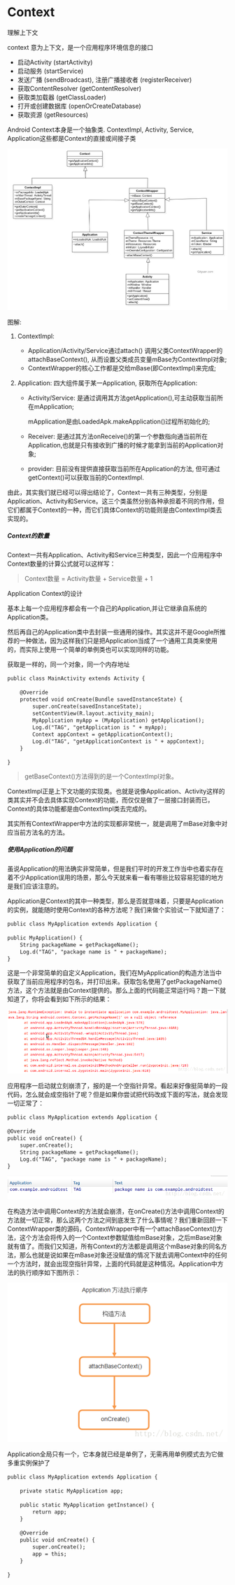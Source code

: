 # Context

理解上下文

context 意为上下文，是一个应用程序环境信息的接口

- 启动Activity (startActivity)
- 启动服务 (startService)
- 发送广播 (sendBroadcast), 注册广播接收者 (registerReceiver)
- 获取ContentResolver (getContentResolver)
- 获取类加载器 (getClassLoader)
- 打开或创建数据库 (openOrCreateDatabase)
- 获取资源 (getResources)

 Android Context本身是一个抽象类. ContextImpl, Activity, Service, Application这些都是Context的直接或间接子类

![](pic/微信截图_20210922153112.png)

图解:

1. ContextImpl:

   - Application/Activity/Service通过attach() 调用父类ContextWrapper的attachBaseContext(), 从而设置父类成员变量mBase为ContextImpl对象;
   - ContextWrapper的核心工作都是交给mBase(即ContextImpl)来完成;

2. Application: 四大组件属于某一Application, 获取所在Application:

   - Activity/Service: 是通过调用其方法getApplication(),可主动获取当前所在mApplication;

     mApplication是由LoadedApk.makeApplication()过程所初始化的;

   - Receiver: 是通过其方法onReceive()的第一个参数指向通当前所在Application,也就是只有接收到广播的时候才能拿到当前的Application对象;

   - provider: 目前没有提供直接获取当前所在Application的方法, 但可通过getContext()可以获取当前的ContextImpl.



由此，其实我们就已经可以得出结论了，Context一共有三种类型，分别是Application、Activity和Service。这三个类虽然分别各种承担着不同的作用，但它们都属于Context的一种，而它们具体Context的功能则是由ContextImpl类去实现的。



##### Context的数量

Context一共有Application、Activity和Service三种类型，因此一个应用程序中Context数量的计算公式就可以这样写：

> Context数量 = Activity数量 + Service数量 + 1



Application Context的设计

基本上每一个应用程序都会有一个自己的Application,并让它继承自系统的Application类。

然后再自己的Application类中去封装一些通用的操作。其实这并不是Google所推荐的一种做法，因为这样我们只是把Application当成了一个通用工具类来使用的，而实际上使用一个简单的单例类也可以实现同样的功能。



获取是一样的，同一个对象，同一个内存地址

```
public class MainActivity extends Activity {
	
	@Override
	protected void onCreate(Bundle savedInstanceState) {
		super.onCreate(savedInstanceState);
		setContentView(R.layout.activity_main);
		MyApplication myApp = (MyApplication) getApplication();
		Log.d("TAG", "getApplication is " + myApp);
		Context appContext = getApplicationContext();
		Log.d("TAG", "getApplicationContext is " + appContext);
	}
	
}
```



> getBaseContext()方法得到的是一个ContextImpl对象。



ContextImpl正是上下文功能的实现类。也就是说像Application、Activity这样的类其实并不会去具体实现Context的功能，而仅仅是做了一层接口封装而已，Context的具体功能都是由ContextImpl类去完成的。



其实所有ContextWrapper中方法的实现都非常统一，就是调用了mBase对象中对应当前方法名的方法。



##### 使用Application的问题

虽说Application的用法确实非常简单，但是我们平时的开发工作当中也着实存在着不少Application误用的场景，那么今天就来看一看有哪些比较容易犯错的地方是我们应该注意的。



Application是Context的其中一种类型，那么是否就意味着，只要是Application的实例，就能随时使用Context的各种方法呢？我们来做个实验试一下就知道了：


	public class MyApplication extends Application {
		
	public MyApplication() {
		String packageName = getPackageName();
		Log.d("TAG", "package name is " + packageName);
	}


这是一个非常简单的自定义Application，我们在MyApplication的构造方法当中获取了当前应用程序的包名，并打印出来。获取包名使用了getPackageName()方法，这个方法就是由Context提供的。那么上面的代码能正常运行吗？跑一下就知道了，你将会看到如下所示的结果：

![](pic/20151108161039795.png)





应用程序一启动就立刻崩溃了，报的是一个空指针异常。看起来好像挺简单的一段代码，怎么就会成空指针了呢？但是如果你尝试把代码改成下面的写法，就会发现一切正常了：


	public class MyApplication extends Application {
	
	@Override
	public void onCreate() {
		super.onCreate();
		String packageName = getPackageName();
		Log.d("TAG", "package name is " + packageName);
	}


![](pic/20151108162028059.png)



在构造方法中调用Context的方法就会崩溃，在onCreate()方法中调用Context的方法就一切正常，那么这两个方法之间到底发生了什么事情呢？我们重新回顾一下ContextWrapper类的源码，ContextWrapper中有一个attachBaseContext()方法，这个方法会将传入的一个Context参数赋值给mBase对象，之后mBase对象就有值了。而我们又知道，所有Context的方法都是调用这个mBase对象的同名方法，那么也就是说如果在mBase对象还没赋值的情况下就去调用Context中的任何一个方法时，就会出现空指针异常，上面的代码就是这种情况。Application中方法的执行顺序如下图所示：

![](pic/20151108174114045.png)



Application全局只有一个，它本身就已经是单例了，无需再用单例模式去为它做多重实例保护了

```
public class MyApplication extends Application {
	
	private static MyApplication app;
	
	public static MyApplication getInstance() {
		return app;
	}
	
	@Override
	public void onCreate() {
		super.onCreate();
		app = this;
	}
	
}
```

